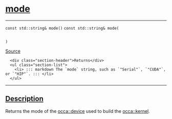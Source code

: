 
<h1 id="mode">
 <a href="#/api/kernel/mode" class="anchor">
   <span>mode</span>
  </a>
</h1>

<div class="signature">

<hr>

  <div class="definition-container">
    <div class="definition">
      <code class="desktop-only"><span class="token keyword">const</span> <span class="token keyword">std::string</span>& mode()</code>
      <code class="mobile-only"><span class="token keyword">const</span> <span class="token keyword">std::string</span>& mode(
    
)</code>
      <div class="flex-spacing"></div>
      <a href="https://github.com/libocca/occa/blob/628fed0f/include/occa/core/kernel.hpp#L113" target="_blank">Source</a>
    </div>
    <div class="description">

      <div class="section-header">Returns</div>
      <ul class="section-list">
        <li> ::: markdown The `mode` string, such as `"Serial"`, `"CUDA"`, or `"HIP"`. ::: </li>
      </ul>
</div>
  </div>

  <hr>
</div>


<h2 id="description">
 <a href="#/api/kernel/mode?id=description" class="anchor">
   <span>Description</span>
  </a>
</h2>

Returns the mode of the [occa::device](/api/device/) used to build the [occa::kernel](/api/kernel/).
